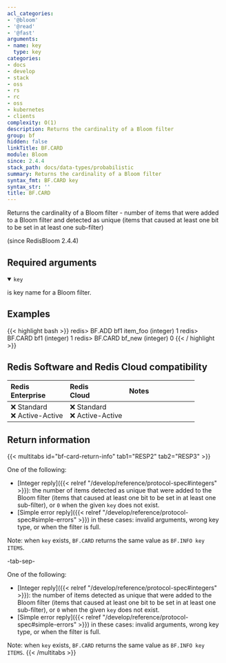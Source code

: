 ```yaml
---
acl_categories:
- '@bloom'
- '@read'
- '@fast'
arguments:
- name: key
  type: key
categories:
- docs
- develop
- stack
- oss
- rs
- rc
- oss
- kubernetes
- clients
complexity: O(1)
description: Returns the cardinality of a Bloom filter
group: bf
hidden: false
linkTitle: BF.CARD
module: Bloom
since: 2.4.4
stack_path: docs/data-types/probabilistic
summary: Returns the cardinality of a Bloom filter
syntax_fmt: BF.CARD key
syntax_str: ''
title: BF.CARD
---
```

Returns the cardinality of a Bloom filter - number of items that were added to a Bloom filter and detected as unique (items that caused at least one bit to be set in at least one sub-filter)

(since RedisBloom 2.4.4)

## Required arguments

<details open><summary><code>key</code></summary>

is key name for a Bloom filter.

</details>

## Examples

{{< highlight bash >}}
redis> BF.ADD bf1 item_foo
(integer) 1
redis> BF.CARD bf1
(integer) 1
redis> BF.CARD bf_new
(integer) 0
{{< / highlight >}}

## Redis Software and Redis Cloud compatibility

| Redis<br />Enterprise | Redis<br />Cloud | <span style="min-width: 9em; display: table-cell">Notes</span> |
|:----------------------|:-----------------|:------|
| <span title="Not supported">&#x274c; Standard</span><br /><span title="Not supported"><nobr>&#x274c; Active-Active</nobr></span> | <span title="Not supported">&#x274c; Standard</span><br /><span title="Not supported"><nobr>&#x274c; Active-Active</nobr></span> |  |

## Return information

{{< multitabs id="bf-card-return-info" 
    tab1="RESP2" 
    tab2="RESP3" >}}

One of the following:
* [Integer reply]({{< relref "/develop/reference/protocol-spec#integers" >}}): the number of items detected as unique that were added to the Bloom filter (items that caused at least one bit to be set in at least one sub-filter), or `0` when the given `key` does not exist.
* [Simple error reply]({{< relref "/develop/reference/protocol-spec#simple-errors" >}}) in these cases: invalid arguments, wrong key type, or when the filter is full.

Note: when `key` exists, `BF.CARD` returns the same value as `BF.INFO key ITEMS`.

-tab-sep-

One of the following:
* [Integer reply]({{< relref "/develop/reference/protocol-spec#integers" >}}): the number of items detected as unique that were added to the Bloom filter (items that caused at least one bit to be set in at least one sub-filter), or `0` when the given `key` does not exist.
* [Simple error reply]({{< relref "/develop/reference/protocol-spec#simple-errors" >}}) in these cases: invalid arguments, wrong key type, or when the filter is full.

Note: when `key` exists, `BF.CARD` returns the same value as `BF.INFO key ITEMS`.
{{< /multitabs >}}